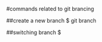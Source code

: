 #commands related to git brancing

##create a new branch
$ git branch <new-branch>

##switching branch
$ 
